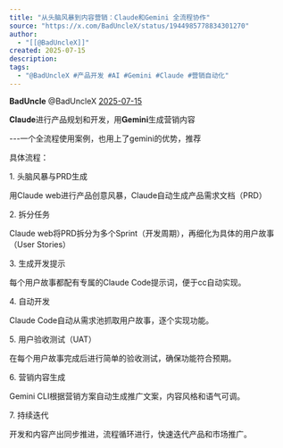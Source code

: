 ```yaml
---
title: "从头脑风暴到内容营销：Claude和Gemini 全流程协作"
source: "https://x.com/BadUncleX/status/1944985778834301270"
author:
  - "[[@BadUncleX]]"
created: 2025-07-15
description:
tags:
  - "@BadUncleX #产品开发 #AI #Gemini #Claude #营销自动化"
---
```

**BadUncle** @BadUncleX [2025-07-15](https://x.com/BadUncleX/status/1944985778834301270)

𝐂𝐥𝐚𝐮𝐝𝐞进行产品规划和开发，用𝐆𝐞𝐦𝐢𝐧𝐢生成营销内容

\---一个全流程使用案例，也用上了gemini的优势，推荐

具体流程：

1\. 头脑风暴与PRD生成

用Claude web进行产品创意风暴，Claude自动生成产品需求文档（PRD）

2\. 拆分任务

Claude web将PRD拆分为多个Sprint（开发周期），再细化为具体的用户故事（User Stories）

3\. 生成开发提示

每个用户故事都配有专属的Claude Code提示词，便于cc自动实现。

4\. 自动开发

Claude Code自动从需求池抓取用户故事，逐个实现功能。

5\. 用户验收测试（UAT）

在每个用户故事完成后进行简单的验收测试，确保功能符合预期。

6\. 营销内容生成

Gemini CLI根据营销方案自动生成推广文案，内容风格和语气可调。

7\. 持续迭代

开发和内容产出同步推进，流程循环进行，快速迭代产品和市场推广。
